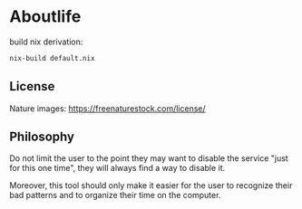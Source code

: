 # Aboutlife

build nix derivation:

```sh
nix-build default.nix
```

## License

Nature images: https://freenaturestock.com/license/

## Philosophy

Do not limit the user to the point they may want to disable the service "just for this one time", they will always find a way to disable it. 

Moreover, this tool should only make it easier for the user to recognize their bad patterns and to organize their time on the computer.
